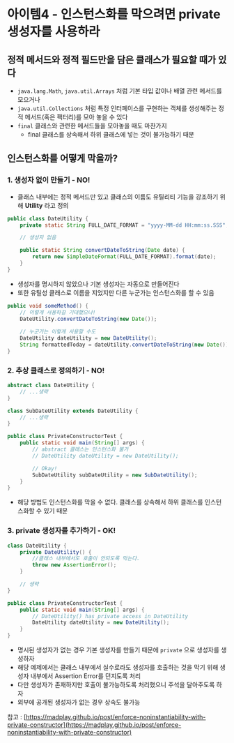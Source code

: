 # 아이템4 - 인스턴스화를 막으려면 private 생성자를 사용하라

## 정적 메서드와 정적 필드만을 담은 클래스가 필요할 때가 있다

* `java.lang.Math`, `java.util.Arrays` 처럼 기본 타입 값이나 배열 관련 메서드를 모으거나
* `java.util.Collections` 처럼 특정 인터페이스를 구현하는 객체를 생성해주는 정적 메서드(혹은 팩터리)를 모아 놓을 수 있다
* `final` 클래스와 관련한 메서드들을 모아놓을 때도 마찬가지
  * final 클래스를 상속해서 하위 클래스에 넣는 것이 불가능하기 때문

## 인스턴스화를 어떻게 막을까?

### 1. 생성자 없이 만들기 - NO!

* 클래스 내부에는 정적 메서드만 있고 클래스의 이름도 유틸리티 기능을 강조하기 위해 **Utility** 라고 정의

```java
public class DateUtility {
    private static String FULL_DATE_FORMAT = "yyyy-MM-dd HH:mm:ss.SSS";

    // 생성자 없음

    public static String convertDateToString(Date date) {
        return new SimpleDateFormat(FULL_DATE_FORMAT).format(date);
    }
}
```

* 생성자를 명시하지 않았으나 기본 생성자는 자동으로 만들어진다
* 또한 유틸성 클래스로 이름을 지었지만 다른 누군가는 인스턴스화를 할 수 있음

```java
public void someMethod() {
    // 이렇게 사용하길 기대했으나!
    DateUtility.convertDateToString(new Date());
    
    // 누군가는 이렇게 사용할 수도
    DateUtility dateUtility = new DateUtility();
    String formattedToday = dateUtility.convertDateToString(new Date());
}
```

### 2. 추상 클래스로 정의하기 - NO!

```java
abstract class DateUtility {
    // ...생략
}

class SubDateUtility extends DateUtility {
    // ...생략
}

public class PrivateConstructorTest {
    public static void main(String[] args) {
        // abstract 클래스는 인스턴스화 불가
        // DateUtility dateUtility = new DateUtility();

        // Okay!
        SubDateUtility subDateUtility = new SubDateUtility();
    }
}
```

* 해당 방법도 인스턴스화를 막을 수 없다. 클래스를 상속해서 하위 클래스를 인스턴스화할 수 있기 때문

### 3. private 생성자를 추가하기 - OK!

```java
class DateUtility {
    private DateUtility() {
        //클래스 내부에서도 호출이 안되도록 막는다.
        throw new AssertionError();
    }

    // 생략
}

public class PrivateConstructorTest {
    public static void main(String[] args) {
        // DateUtility() has private access in DateUtility
        DateUtility dateUtility = new DateUtility();
    }
}
```

* 명시된 생성자가 없는 경우 기본 생성자를 만들기 때문에 `private` 으로 생성자를 생성하자
* 해당 예제에서는 클래스 내부에서 실수로라도 생성자를 호출하는 것을 막기 위해 생성자 내부에서 Assertion Error를 던지도록 처리
* 다만 생성자가 존재하지만 호출이 불가능하도록 처리했으니 주석을 달아주도록 하자
* 외부에 공개된 생성자가 없는 경우 상속도 불가능



참고 : [https://madplay.github.io/post/enforce-noninstantiability-with-private-constructor](https://madplay.github.io/post/enforce-noninstantiability-with-private-constructor)
